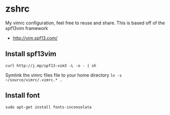 zshrc
=====

My vimrc configuration, feel free to reuse and share.
This is based off of the spf13vim framework
* http://vim.spf13.com/

## Install spf13vim
`curl http://j.mp/spf13-vim3 -L -o - | sh`

Symlink the vimrc files file to your home directory
`ln -s ~/source/vimrc/.vimrc.* .`

## Install font
`sudo apt-get install fonts-inconsolata`
